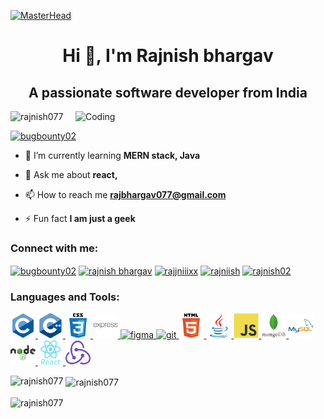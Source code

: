 [![MasterHead](https://user-images.githubusercontent.com/74038190/225813708-98b745f2-7d22-48cf-9150-083f1b00d6c9.gif)](https://rajnish077.io)
<h1 align="center">Hi 👋, I'm Rajnish bhargav</h1>
<h2 align="center">A passionate software developer from India</h2>
<img align="right" alt="Coding" width="400" src="https://camo.githubusercontent.com/https://pixabay.com/photos/ai-generated-man-computer-desk-8403412/">

<p align="left"> <img src="https://komarev.com/ghpvc/?username=rajnish077&label=Profile%20views&color=0e75b6&style=flat" alt="rajnish077" /> </p>

<p align="left"> <a href="https://twitter.com/bugbounty02" target="blank"><img src="https://img.shields.io/twitter/follow/bugbounty02?logo=twitter&style=for-the-badge" alt="bugbounty02" /></a> </p>

- 🌱 I’m currently learning **MERN stack, Java**

- 💬 Ask me about **react,**

- 📫 How to reach me **rajbhargav077@gmail.com**

- ⚡ Fun fact **I am just a geek**

<h3 align="left">Connect with me:</h3>
<p align="left">
<a href="https://twitter.com/bugbounty02" target="blank"><img align="center" src="https://raw.githubusercontent.com/rahuldkjain/github-profile-readme-generator/master/src/images/icons/Social/twitter.svg" alt="bugbounty02" height="30" width="40" /></a>
<a href="https://linkedin.com/in/rajnish bhargav" target="blank"><img align="center" src="https://raw.githubusercontent.com/rahuldkjain/github-profile-readme-generator/master/src/images/icons/Social/linked-in-alt.svg" alt="rajnish bhargav" height="30" width="40" /></a>
<a href="https://instagram.com/rajjniiixx" target="blank"><img align="center" src="https://raw.githubusercontent.com/rahuldkjain/github-profile-readme-generator/master/src/images/icons/Social/instagram.svg" alt="rajjniiixx" height="30" width="40" /></a>
<a href="https://www.leetcode.com/rajniish" target="blank"><img align="center" src="https://raw.githubusercontent.com/rahuldkjain/github-profile-readme-generator/master/src/images/icons/Social/leet-code.svg" alt="rajniish" height="30" width="40" /></a>
<a href="https://auth.geeksforgeeks.org/user/rajnish02" target="blank"><img align="center" src="https://raw.githubusercontent.com/rahuldkjain/github-profile-readme-generator/master/src/images/icons/Social/geeks-for-geeks.svg" alt="rajnish02" height="30" width="40" /></a>
</p>

<h3 align="left">Languages and Tools:</h3>
<p align="left"> <a href="https://www.cprogramming.com/" target="_blank" rel="noreferrer"> <img src="https://raw.githubusercontent.com/devicons/devicon/master/icons/c/c-original.svg" alt="c" width="40" height="40"/> </a> <a href="https://www.w3schools.com/cpp/" target="_blank" rel="noreferrer"> <img src="https://raw.githubusercontent.com/devicons/devicon/master/icons/cplusplus/cplusplus-original.svg" alt="cplusplus" width="40" height="40"/> </a> <a href="https://www.w3schools.com/css/" target="_blank" rel="noreferrer"> <img src="https://raw.githubusercontent.com/devicons/devicon/master/icons/css3/css3-original-wordmark.svg" alt="css3" width="40" height="40"/> </a> <a href="https://expressjs.com" target="_blank" rel="noreferrer"> <img src="https://raw.githubusercontent.com/devicons/devicon/master/icons/express/express-original-wordmark.svg" alt="express" width="40" height="40"/> </a> <a href="https://www.figma.com/" target="_blank" rel="noreferrer"> <img src="https://www.vectorlogo.zone/logos/figma/figma-icon.svg" alt="figma" width="40" height="40"/> </a> <a href="https://git-scm.com/" target="_blank" rel="noreferrer"> <img src="https://www.vectorlogo.zone/logos/git-scm/git-scm-icon.svg" alt="git" width="40" height="40"/> </a> <a href="https://www.w3.org/html/" target="_blank" rel="noreferrer"> <img src="https://raw.githubusercontent.com/devicons/devicon/master/icons/html5/html5-original-wordmark.svg" alt="html5" width="40" height="40"/> </a> <a href="https://www.java.com" target="_blank" rel="noreferrer"> <img src="https://raw.githubusercontent.com/devicons/devicon/master/icons/java/java-original.svg" alt="java" width="40" height="40"/> </a> <a href="https://developer.mozilla.org/en-US/docs/Web/JavaScript" target="_blank" rel="noreferrer"> <img src="https://raw.githubusercontent.com/devicons/devicon/master/icons/javascript/javascript-original.svg" alt="javascript" width="40" height="40"/> </a> <a href="https://www.mongodb.com/" target="_blank" rel="noreferrer"> <img src="https://raw.githubusercontent.com/devicons/devicon/master/icons/mongodb/mongodb-original-wordmark.svg" alt="mongodb" width="40" height="40"/> </a> <a href="https://www.mysql.com/" target="_blank" rel="noreferrer"> <img src="https://raw.githubusercontent.com/devicons/devicon/master/icons/mysql/mysql-original-wordmark.svg" alt="mysql" width="40" height="40"/> </a> <a href="https://nodejs.org" target="_blank" rel="noreferrer"> <img src="https://raw.githubusercontent.com/devicons/devicon/master/icons/nodejs/nodejs-original-wordmark.svg" alt="nodejs" width="40" height="40"/> </a> <a href="https://reactjs.org/" target="_blank" rel="noreferrer"> <img src="https://raw.githubusercontent.com/devicons/devicon/master/icons/react/react-original-wordmark.svg" alt="react" width="40" height="40"/> </a> <a href="https://redux.js.org" target="_blank" rel="noreferrer"> <img src="https://raw.githubusercontent.com/devicons/devicon/master/icons/redux/redux-original.svg" alt="redux" width="40" height="40"/> </a> </p>

<p><img align="left" src="https://github-readme-stats.vercel.app/api/top-langs?username=rajnish077&show_icons=true&locale=en&layout=compact" alt="rajnish077" /></p>

<p>&nbsp;<img align="center" src="https://github-readme-stats.vercel.app/api?username=rajnish077&show_icons=true&locale=en" alt="rajnish077" /></p>

<p><img align="center" src="https://github-readme-streak-stats.herokuapp.com/?user=rajnish077&" alt="rajnish077" /></p>
